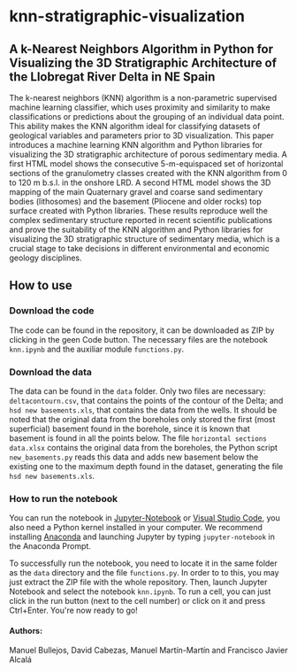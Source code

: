 # knn-stratigraphic-visualization

## A k-Nearest Neighbors Algorithm in Python for Visualizing the 3D Stratigraphic Architecture of the Llobregat River Delta in NE Spain

The k-nearest neighbors (KNN) algorithm is a non-parametric supervised machine learning classifier, which uses proximity and similarity to make classifications or predictions about the grouping of an individual data point. This ability makes the KNN algorithm ideal for classifying datasets of geological variables and parameters prior to 3D visualization. This paper introduces a machine learning KNN algorithm and Python libraries for visualizing the 3D stratigraphic architecture of porous sedimentary media. A first HTML model shows the consecutive 5-m-equispaced set of horizontal sections of the granulometry classes created with the KNN algorithm from 0 to 120 m b.s.l. in the onshore LRD. A second HTML model shows the 3D mapping of the main Quaternary gravel and coarse sand sedimentary bodies (lithosomes) and the basement (Pliocene and older rocks) top surface created with Python libraries. These results reproduce well the complex sedimentary structure reported in recent scientific publications and prove the suitability of the KNN algorithm and Python libraries for visualizing the 3D stratigraphic structure of sedimentary media, which is a crucial stage to take decisions in different environmental and economic geology disciplines.

## How to use

### Download the code

The code can be found in the repository, it can be downloaded as ZIP by clicking in the geen Code button. The necessary files are the notebook `knn.ipynb` and the auxiliar module `functions.py`.

### Download the data

The data can be found in the `data` folder. Only two files are necessary: `deltacontourn.csv`, that contains the points of the contour of the Delta; and `hsd new basements.xls`, that contains the data from the wells. It should be noted that the original data from the boreholes only stored the first (most superficial) basement found in the borehole, since it is known that basement is found in all the points below. The file `horizontal sections data.xlsx` contains the original data from the boreholes, the Python script `new_basements.py` reads this data and adds new basement below the existing one to the maximum depth found in the dataset, generating the file `hsd new basements.xls`.

### How to run the notebook

You can run the notebook in [Jupyter-Notebook](https://jupyter.org/) or [Visual Studio Code](https://code.visualstudio.com/), you also need a Python kernel installed in your computer. We recommend installing [Anaconda](https://www.anaconda.com/) and launching Jupyter by typing `jupyter-notebook` in the Anaconda Prompt.

To successfully run the notebook, you need to locate it in the same folder as the `data` directory and the file `functions.py`. In order to to this, you may just extract the ZIP file with the whole repository. Then, launch Jupyter Notebook and select the notebook `knn.ipynb`. To run a cell, you can just click in the run button (next to the cell number) or click on it and press Ctrl+Enter. You're now ready to go!


#### Authors:

Manuel Bullejos, David Cabezas, Manuel Martín-Martín and Francisco Javier Alcalá
